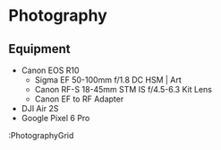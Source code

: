 # Photography

## Equipment

- Canon EOS R10
  - Sigma EF 50-100mm f/1.8 DC HSM | Art
  - Canon RF-S 18-45mm STM IS f/4.5-6.3 Kit Lens
  - Canon EF to RF Adapter
- DJI Air 2S
- Google Pixel 6 Pro

:PhotographyGrid

